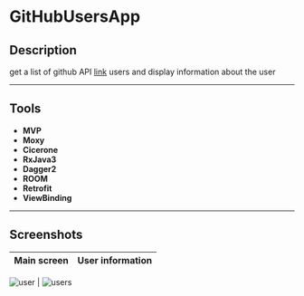 # GitHubUsersApp

## Description

get a list of github API [link](https://api.github.com) users and display information about the user

---

## Tools

- **MVP**<br/>
- **Moxy**<br/>
- **Cicerone**<br/>
- **RxJava3**<br/>
- **Dagger2**<br/>
- **ROOM**<br/>
- **Retrofit**<br/>
- **ViewBinding**<br/>

---
## Screenshots

Main screen | User information
---|---

![user](https://user-images.githubusercontent.com/84197411/149632894-54d1bac8-1395-4f16-be2f-56477464c2ac.png) | ![users](https://user-images.githubusercontent.com/84197411/149632898-451cdda8-e3ed-4c96-92eb-a612eb2ea3aa.png)
